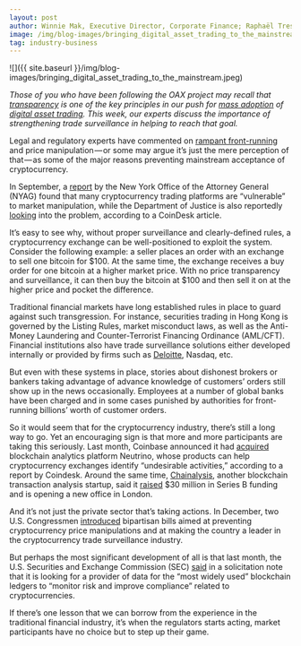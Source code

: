 ```yaml
---
layout: post
author: Winnie Mak, Executive Director, Corporate Finance; Raphaël Tressieres, Director, Business Development and Amanda Liu, General Manager, OAX Foundation
image: /img/blog-images/bringing_digital_asset_trading_to_the_mainstream.jpeg
tag: industry-business
---
```


![]({{ site.baseurl }}/img/blog-images/bringing_digital_asset_trading_to_the_mainstream.jpeg)

_Those of you who have been following the OAX project may recall that [transparency](https://medium.com/@OAX_Foundation/oax-regulatory-breakfast-bridging-the-knowledge-gap-in-a-decentralized-ecosystem-3939790c41cf) is one of the key principles in our push for [mass adoption](https://medium.com/@OAX_Foundation/moving-the-regulatory-debate-onwards-531478215d29) of [digital asset trading](https://medium.com/@OAX_Foundation/oax-dex-software-development-kit-8faba46981d10). This week, our experts discuss the importance of strengthening trade surveillance in helping to reach that goal._

Legal and regulatory experts have commented on [rampant front-running](https://medium.com/lgogroup/how-exchanges-manipulate-the-price-of-bitcoin-6e7e4b99a4a) and price manipulation — or some may argue it’s just the mere perception of that — as some of the major reasons preventing mainstream acceptance of cryptocurrency.

In September, a [report](https://www.coindesk.com/new-york-ags-office-takes-aim-at-crypto-exchanges-in-new-report) by the New York Office of the Attorney General (NYAG) found that many cryptocurrency trading platforms are “vulnerable” to market manipulation, while the Department of Justice is also reportedly [looking](https://www.coindesk.com/report-us-officials-are-probing-tether-role-in-bitcoin-market-manipulation) into the problem, according to a CoinDesk article.

It’s easy to see why, without proper surveillance and clearly-defined rules, a cryptocurrency exchange can be well-positioned to exploit the system. Consider the following example: a seller places an order with an exchange to sell one bitcoin for $100. At the same time, the exchange receives a buy order for one bitcoin at a higher market price. With no price transparency and surveillance, it can then buy the bitcoin at $100 and then sell it on at the higher price and pocket the difference.

Traditional financial markets have long established rules in place to guard against such transgression. For instance, securities trading in Hong Kong is governed by the Listing Rules, market misconduct laws, as well as the Anti-Money Laundering and Counter-Terrorist Financing Ordinance (AML/CFT). Financial institutions also have trade surveillance solutions either developed internally or provided by firms such as [Deloitte](https://www2.deloitte.com/lu/en/pages/technology/articles/regtech-companies-compliance.html#tab5), Nasdaq, etc.

But even with these systems in place, stories about dishonest brokers or bankers taking advantage of advance knowledge of customers’ orders still show up in the news occasionally. Employees at a number of global banks have been charged and in some cases punished by authorities for front-running billions’ worth of customer orders.

So it would seem that for the cryptocurrency industry, there’s still a long way to go. Yet an encouraging sign is that more and more participants are taking this seriously. Last month, Coinbase announced it had [acquired](https://www.coindesk.com/coinbase-acquires-blockchain-tracking-startup-neutrino-for-undisclosed-price) blockchain analytics platform Neutrino, whose products can help cryptocurrency exchanges identify “undesirable activities,” according to a report by Coindesk. Around the same time, [Chainalysis](https://www.ethnews.com/chainalysis-addresses-user-data-policies-following-coinbases-comments), another blockchain transaction analysis startup, said it [raised](https://www.coindesk.com/blockchain-sleuthing-startup-chainalysis-raises-30-million-series-b) $30 million in Series B funding and is opening a new office in London.

And it’s not just the private sector that’s taking actions. In December, two U.S. Congressmen [introduced](https://www.coindesk.com/us-congressmen-introduce-two-bills-to-prevent-crypto-price-manipulation) bipartisan bills aimed at preventing cryptocurrency price manipulations and at making the country a leader in the cryptocurrency trade surveillance industry.

But perhaps the most significant development of all is that last month, the U.S. Securities and Exchange Commission (SEC) [said](https://www.coindesk.com/sec-seeks-big-data-tool-for-blockchains-to-improve-compliance) in a solicitation note that it is looking for a provider of data for the “most widely used” blockchain ledgers to “monitor risk and improve compliance” related to cryptocurrencies.

If there’s one lesson that we can borrow from the experience in the traditional financial industry, it’s when the regulators starts acting, market participants have no choice but to step up their game.